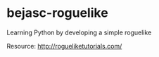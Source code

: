 # bejasc-roguelike

Learning Python by developing a simple roguelike

Resource:
http://rogueliketutorials.com/
